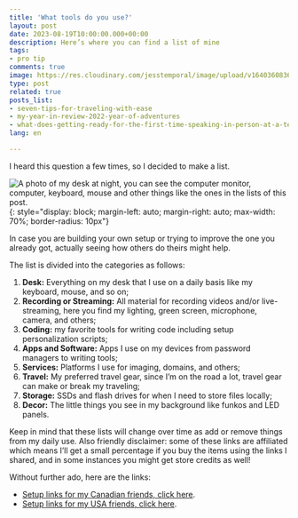 ```yaml
---
title: 'What tools do you use?'
layout: post
date: 2023-08-19T10:00:00.000+00:00
description: Here’s where you can find a list of mine
tags:
- pro tip
comments: true
image: https://res.cloudinary.com/jesstemporal/image/upload/v1640360836/covers/pro_tip_voc9gk.png
type: post
related: true
posts_list:
- seven-tips-for-traveling-with-ease
- my-year-in-review-2022-year-of-adventures
- what-does-getting-ready-for-the-first-time-speaking-in-person-at-a-tech-conference-feels-like
lang: en

---
```


I heard this question a few times, so I decided to make a list.

![A photo of my desk at night, you can see the computer monitor, computer, keyboard, mouse and other things like the ones in the lists of this post.](https://res.cloudinary.com/jesstemporal/image/upload/v1692452184/images/IMG_0098_hahgho.jpg){: style="display: block; margin-left: auto; margin-right: auto; max-width: 70%; border-radius: 10px"}

In case you are building your own setup or trying to improve the one you already got, actually seeing how others do theirs might help.

The list is divided into the categories as follows:

1. **Desk:** Everything on my desk that I use on a daily basis like my keyboard, mouse, and so on;
2. **Recording or Streaming:** All material for recording videos and/or live-streaming, here you find my lighting, green screen, microphone, camera, and others;
3. **Coding:** my favorite tools for writing code including setup personalization scripts;
4. **Apps and Software:** Apps I use on my devices from password managers to writing tools;
5. **Services:** Platforms I use for imaging, domains, and others;
6. **Travel:** My preferred travel gear, since I’m on the road a lot, travel gear can make or break my traveling;
7. **Storage:** SSDs and flash drives for when I need to store files locally;
8. **Decor:** The little things you see in my background like funkos and LED panels.

Keep in mind that these lists will change over time as add or remove things from my daily use. Also friendly disclaimer: some of these links are affiliated which means I’ll get a small percentage if you buy the items using the links I shared, and in some instances you might get store credits as well!

Without further ado, here are the links:

- [Setup links for my Canadian friends, click here](https://jtemporal.com/setup-can).
- [Setup links for my USA friends, click here](https://jtemporal.com/setup-us/).
